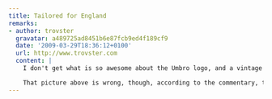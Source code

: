 ```yaml
---
title: Tailored for England
remarks:
- author: trovster
  gravatar: a489725ad8451b6e87fcb9ed4f189cf9
  date: '2009-03-29T18:36:12+0100'
  url: http://www.trovster.com
  content: |
    I don't get what is so awesome about the Umbro logo, and a vintage England logo... it's just you designers love your white-space isn't it. I'm not sure I like the collar, but the rest is 'fine' -- not amazing, but not bad.

    That picture above is wrong, though, according to the commentary, the new kit had special permission from FIFA to not have numbers on the shorts and the front of the tops -- although this maybe have just been for the friendly...
---
```

